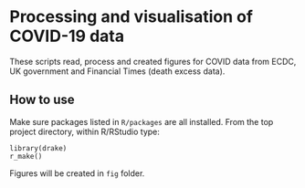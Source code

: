 # Processing and visualisation of COVID-19 data

These scripts read, process and created figures for COVID data from ECDC, UK government and Financial Times (death excess data).

## How to use

Make sure packages listed in `R/packages` are all installed. From the top project directory, within R/RStudio type:

```
library(drake)
r_make()
```

Figures will be created in `fig` folder.
